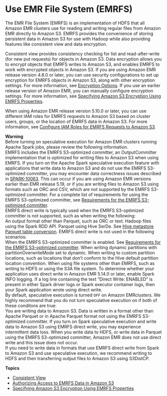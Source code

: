 # Use EMR File System \(EMRFS\)<a name="emr-fs"></a>

The EMR File System \(EMRFS\) is an implementation of HDFS that all Amazon EMR clusters use for reading and writing regular files from Amazon EMR directly to Amazon S3\. EMRFS provides the convenience of storing persistent data in Amazon S3 for use with Hadoop while also providing features like consistent view and data encryption\. 

Consistent view provides consistency checking for list and read\-after\-write \(for new put requests\) for objects in Amazon S3\. Data encryption allows you to encrypt objects that EMRFS writes to Amazon S3, and enables EMRFS to work with encrypted objects in Amazon S3\. If you are using Amazon EMR release version 4\.8\.0 or later, you can use security configurations to set up encryption for EMRFS objects in Amazon S3, along with other encryption settings\. For more information, see [Encryption Options](emr-data-encryption-options.md)\. If you use an earlier release version of Amazon EMR, you can manually configure encryption settings\. For more information, see [Specifying Amazon S3 Encryption Using EMRFS Properties](emr-emrfs-encryption.md)\.

When using Amazon EMR release version 5\.10\.0 or later, you can use different IAM roles for EMRFS requests to Amazon S3 based on cluster users, groups, or the location of EMRFS data in Amazon S3\. For more information, see [Configure IAM Roles for EMRFS Requests to Amazon S3](emr-emrfs-iam-roles.md)\.

**Warning**  
Before turning on speculative execution for Amazon EMR clusters running Apache Spark jobs, please review the following information\.  
EMRFS includes the EMRFS S3\-optimized committer, an OutputCommitter implementation that is optimized for writing files to Amazon S3 when using EMRFS\. If you turn on the Apache Spark speculative execution feature with applications that write data to Amazon S3 and do not use the EMRFS S3\-optimized committer, you may encounter data correctness issues described in [SPARK\-10063](https://issues.apache.org/jira/browse/SPARK-10063)\. This can occur if you are using Amazon EMR versions earlier than EMR release 5\.19, or if you are writing files to Amazon S3 using formats such as ORC and CSV, which are not supported by the EMRFS S3\-optimized committer\. For a complete list of requirements for using the EMRFS S3\-optimized committer, see [Requirements for the EMRFS S3\-optimized committer](https://docs.aws.amazon.com/emr/latest/ReleaseGuide/emr-spark-committer-reqs.html)\.  
EMRFS direct write is typically used when the EMRFS S3\-optimized committer is not supported, such as when writing the following:  
An output format other than Parquet, such as ORC or text\.
Hadoop files using the Spark RDD API\.
Parquet using Hive SerDe\. See [Hive metastore Parquet table conversion](https://spark.apache.org/docs/latest/sql-data-sources-parquet.html#hive-metastore-parquet-table-conversion)\.
EMRFS direct write is not used in the following scenarios:  
When the EMRFS S3\-optimized committer is enabled\. See [Requirements for the EMRFS S3\-optimized committer](https://docs.aws.amazon.com/emr/latest/ReleaseGuide/emr-spark-committer-reqs.html)\.
When writing dynamic partitions with partitionOverwriteMode set to dynamic\.
When writing to custom partition locations, such as locations that don’t conform to the Hive default partition location convention\.
When using file systems other than EMRFS, such as writing to HDFS or using the S3A file system\.
To determine whether your application uses direct write in Amazon EMR 5\.14\.0 or later, enable Spark INFO logging\. If a log line containing the text “Direct Write: ENABLED” is present in either Spark driver logs or Spark executor container logs, then your Spark application wrote using direct write\.  
By default, speculative execution is turned `OFF` on Amazon EMRclusters\. We highly recommend that you do not turn speculative execution on if both of these conditons are true:  
You are writing data to Amazon S3\.
Data is written in a format other than Apache Parquet or in Apache Parquet format not using the EMRFS S3\-optimized committer\.
If you turn on Spark speculative execution and write data to Amazon S3 using EMRFS direct write, you may experience intermittent data loss\. When you write data to HDFS, or write data in Parquet using the EMRFS S3\-optimized committer, Amazon EMR does not use direct write and this issue does not occur\.  
If you need to write data in formats that use EMRFS direct write from Spark to Amazon S3 and use speculative execution, we recommend writing to HDFS and then transferring output files to Amazon S3 using S3DistCP\.

**Topics**
+ [Consistent View](emr-plan-consistent-view.md)
+ [Authorizing Access to EMRFS Data in Amazon S3](emr-plan-credentialsprovider.md)
+ [Specifying Amazon S3 Encryption Using EMRFS Properties](emr-emrfs-encryption.md)